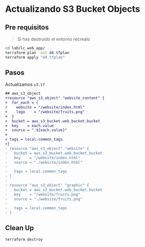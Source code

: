 # Actualizando S3 Bucket Objects

## Pre requisitos

> Si has destruido el entorno recrealo

```bash
cd lab/lc_web_app/
terraform plan -out d4.tfplan
terraform apply "d4.tfplan"
```

## Pasos

Actualizamos `s3.tf`

```diff
## aws_s3_object
+resource "aws_s3_object" "website_content" {
+  for_each = {
+    website = "/website/index.html"
+    logo    = "/website/fruits.png"
+  }
+  bucket = aws_s3_bucket.web_bucket.bucket
+  key    = each.value
+  source = ".${each.value}"
+
+ tags = local.common_tags
+}
- resource "aws_s3_object" "website" {
-   bucket = aws_s3_bucket.web_bucket.bucket
-   key    = "/website/index.html"
-   source = "./website/index.html"
-
-   tags = local.common_tags
- }
-
- resource "aws_s3_object" "graphic" {
-   bucket = aws_s3_bucket.web_bucket.bucket
-   key    = "/website/fruits.png"
-   source = "./website/fruits.png"
-
-   tags = local.common_tags
- }

```


## Clean Up

```bash
terraform destroy
```